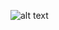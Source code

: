 

![alt text](https://thumbs.dreamstime.com/b/heart-shaped-clover-petal-over-green-grass-horizontal-banner-30202928.jpg
 "Logo Title Text 1")
